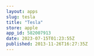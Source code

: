 ```yaml
---
layout: apps
slug: tesla
title: "Tesla"
store: apple
app_id: 582007913
date: 2023-07-15T01:23:55Z
published: 2013-11-26T16:27:35Z
---
```

